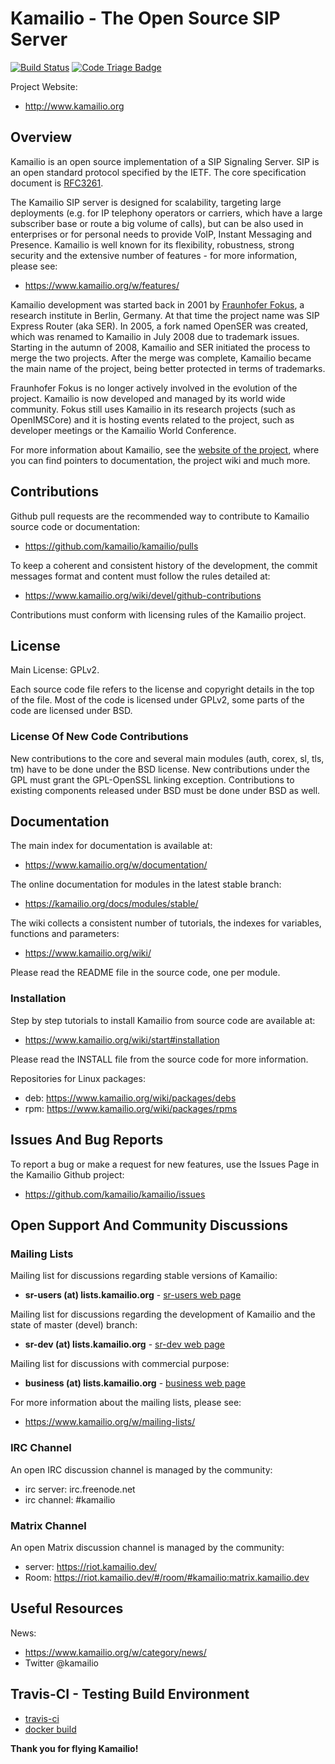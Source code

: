 # Kamailio - The Open Source SIP Server

[![Build Status](https://travis-ci.org/kamailio/kamailio.svg?branch=master)](https://travis-ci.org/kamailio/kamailio)
[![Code Triage Badge](https://www.codetriage.com/kamailio/kamailio/badges/users.svg)](https://www.codetriage.com/kamailio/kamailio)

Project Website:

  * http://www.kamailio.org

## Overview

Kamailio is an open source implementation of a SIP Signaling Server. SIP is an open standard protocol specified by the IETF. The core specification document is [RFC3261](https://tools.ietf.org/html/rfc3261).

The Kamailio SIP server is designed for scalability, targeting large deployments (e.g. for IP telephony operators or carriers, which have a large subscriber base or route a big volume of calls), but can be also used in enterprises or for personal needs to provide VoIP, Instant Messaging and Presence. Kamailio is well known for its flexibility, robustness, strong security and the extensive number of features - for more information, please see:

  * https://www.kamailio.org/w/features/

Kamailio development was started back in 2001 by [Fraunhofer Fokus](https://www.fokus.fraunhofer.de/), a research institute in Berlin, Germany. At that time the project name was SIP Express Router (aka SER). In 2005, a fork named OpenSER was created, which was renamed to Kamailio in July 2008 due to trademark issues. Starting in the autumn of 2008, Kamailio and SER initiated the process to merge the two projects. After the merge was complete, Kamailio became the main name of the project, being better protected in terms of trademarks.

Fraunhofer Fokus is no longer actively involved in the evolution of the project. Kamailio is  now developed and managed by its world wide community. Fokus still uses Kamailio in its research projects (such as OpenIMSCore) and it is hosting events related to the project, such as developer meetings or the Kamailio World Conference.

For more information about Kamailio, see the [website of the project](https://www.kamailio.org), where you can find pointers to documentation, the project wiki and much more.

## Contributions

Github pull requests are the recommended way to contribute to Kamailio source code or documentation:

  * https://github.com/kamailio/kamailio/pulls

To keep a coherent and consistent history of the development, the commit messages format and content must follow the rules detailed at:

  * https://www.kamailio.org/wiki/devel/github-contributions

Contributions must conform with licensing rules of the Kamailio project.

## License

Main License: GPLv2.

Each source code file refers to the license and copyright details in the top of the file. Most of the code is licensed under GPLv2, some parts of the code are licensed under BSD.

### License Of New Code Contributions

New contributions to the core and several main modules (auth, corex, sl, tls, tm) have to be done under the BSD license. New contributions under the GPL must grant the GPL-OpenSSL linking exception. Contributions to existing components released under BSD must be done under BSD as well.

## Documentation

The main index for documentation is available at:

  * https://www.kamailio.org/w/documentation/

The online documentation for modules in the latest stable branch:

  * https://kamailio.org/docs/modules/stable/

The wiki collects a consistent number of tutorials, the indexes for variables, functions and parameters:

  * https://www.kamailio.org/wiki/

Please read the README file in the source code, one per module.

### Installation

Step by step tutorials to install Kamailio from source code are available at:

  * https://www.kamailio.org/wiki/start#installation

Please read the INSTALL file from the source code for more information.

Repositories for Linux packages:

  * deb: https://www.kamailio.org/wiki/packages/debs
  * rpm: https://www.kamailio.org/wiki/packages/rpms

## Issues And Bug Reports

To report a bug or make a request for new features, use the Issues Page in the Kamailio Github project:

  * https://github.com/kamailio/kamailio/issues

## Open Support And Community Discussions

### Mailing Lists

Mailing list for discussions regarding stable versions of Kamailio:

  * **sr-users (at) lists.kamailio.org** - [sr-users web page](https://lists.kamailio.org/cgi-bin/mailman/listinfo/sr-users)

Mailing list for discussions regarding the development of Kamailio and the state of master (devel) branch:

  * **sr-dev (at) lists.kamailio.org** - [sr-dev web page](https://lists.kamailio.org/cgi-bin/mailman/listinfo/sr-dev)

Mailing list for discussions with commercial purpose:

  * **business (at) lists.kamailio.org** - [business web page](https://lists.kamailio.org/cgi-bin/mailman/listinfo/business)

For more information about the mailing lists, please see:

  * https://www.kamailio.org/w/mailing-lists/

### IRC Channel

An open IRC discussion channel is managed by the community:

  * irc server: irc.freenode.net
  * irc channel: #kamailio

### Matrix Channel

An open Matrix discussion channel is managed by the community:

  * server: https://riot.kamailio.dev/
  * Room: https://riot.kamailio.dev/#/room/#kamailio:matrix.kamailio.dev

## Useful Resources

News:

  * https://www.kamailio.org/w/category/news/
  * Twitter @kamailio

## Travis-CI - Testing Build Environment

 * [travis-ci](https://travis-ci.org/kamailio/kamailio/builds/)
 * [docker build](/test/travis/README.md)

**Thank you for flying Kamailio!**
